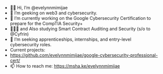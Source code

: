- 👋🏽 Hi, I’m @evelynnmimijae
- 👀 I’m geeking on web3 and cybersecurity.
- 🌱 I’m currently working on the Google Cybersecurity Certification to prepare for the CompTIA Security+
- 👩🏽‍🎓 and Also studying Smart Contract Auditing and Security (s/o to @Cyfrin)  
- 💞️ I’m seeking apprenticeships, internships, and entry-level cybersecurity roles.
- Current projects:
-   https://github.com/evelynnmimijae/google-cybersecurity-professional-cert/
- 📫 How to reach me: https://msha.ke/evelynnmimijae
  

<!---
evelynnmimijae/evelynnmimijae is a ✨ special ✨ repository because its `README.md` (this file) appears on your GitHub profile.
You can click the Preview link to take a look at your changes.
--->
